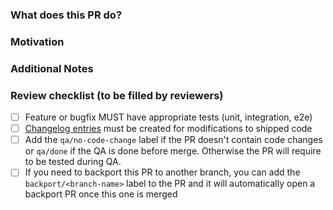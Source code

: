 ### What does this PR do?
<!-- A brief description of the change being made with this pull request. -->

### Motivation
<!-- What inspired you to submit this pull request? -->

### Additional Notes
<!-- Anything else we should know when reviewing? -->

### Review checklist (to be filled by reviewers)

- [ ] Feature or bugfix MUST have appropriate tests (unit, integration, e2e)
- [ ] [Changelog entries](https://datadoghq.dev/integrations-core/guidelines/pr/#changelog-entries) must be created for modifications to shipped code
- [ ] Add the `qa/no-code-change` label if the PR doesn't contain code changes or `qa/done` if the QA is done before merge. Otherwise the PR will require to be tested during QA.
- [ ] If you need to backport this PR to another branch, you can add the `backport/<branch-name>` label to the PR and it will automatically open a backport PR once this one is merged
